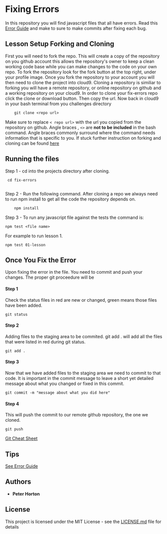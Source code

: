 # Fixing Errors

In this repository you will find javascript files that all have errors. Read this 
[Error Guide](https://docs.google.com/document/d/1UXORxbWVZMqOFs3qd-xOad_-RDSAf4rHSwsaxoWbcWY/edit?usp=sharing)
and make to sure to make commits after fixing each bug.

## Lesson Setup Forking and Cloning
First you will need to fork the repo. This will create a copy of the repository on you github account this allows the repository's 
owner to keep a clean working code base while you can make changes to the code on your own repo.
To fork the repository look for the fork button at the top right, under your profile image.
Once you fork the repository to your account you will then need to clone the project into cloud9. 
Cloning a repository is similiar to forking you will have a remote repository, or online repository on github
and a working repository on your cloud9. In order to clone your fix-errors repo click the clone or download button.
Then copy the url. Now back in cloud9 in your bash terminal from you challenges directory
```
    git clone <repo url>
```    
Make sure to replace `< repo url>` with the url you copied from the 
repository on github. Angle braces , `<>` are **not to be included** in the 
bash command. Angle braces commonly surround where the command needs 
information that is specific to you. If stuck further instruction on 
forking and cloning can be found 
[here](https://docs.google.com/document/d/14byPrWvvdGPgPINLrZcSBIC6hEICGr2nkMpUctL3Yi4/edit#heading=h.9g8b9kmlg2ei)


## Running the files
Step 1 - 
    cd into the projects directory after cloning. 
```
 cd fix-errors
 
```

Step 2 - 
    Run the following command. After cloning a repo we always need to run npm install to get all the code the 
    repository depends on.
    
```
    npm install
```

Step 3 -
    To run any javascript file against the tests the command is:
```
npm test <file name>

```
For example to run lesson 1.
```
npm test 01-lesson

```
## Once You Fix the Error
Upon fixing the error in the file. You need to commit and push your changes.
The proper git proceedure will be

#### Step 1

Check the status files in red are new or changed, green means those files have been added.
```
git status

```
#### Step 2

Adding files to the staging area to be commited. git add . will add all the files
that were listed in red during git status.

```
git add .

```

#### Step 3  

Now that we have added files to the staging area we need to commit to that code.
It is important in the commit message to leave a short yet detailed message about 
what you changed or fixed in this commit.
```
git commit -m "message about what you did here"
```

#### Step 4

This will push the commit to our remote github repository, the one we cloned. 
``` 
git push

```
[Git Cheat Sheet](https://drive.google.com/file/d/0B4BwMqLSws0ZZi13N2FwZW4wa3M/view?usp=sharing)

## Tips

[See Error Guide](https://docs.google.com/document/d/1UXORxbWVZMqOFs3qd-xOad_-RDSAf4rHSwsaxoWbcWY/edit?usp=sharing)

## Authors

* **Peter Horton**
## License

This project is licensed under the MIT License - see the [LICENSE.md](LICENSE.md) file for details

